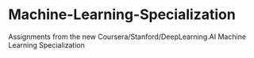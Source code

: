 # Machine-Learning-Specialization
Assignments from the new Coursera/Stanford/DeepLearning.AI Machine Learning Specialization
